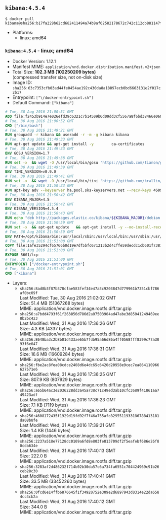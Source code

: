 ## `kibana:4.5.4`

```console
$ docker pull kibana@sha256:b17fa229b62cd682411494a74b9af02582178672c742c112cb881147fbf95c51
```

-	Platforms:
	-	linux; amd64

### `kibana:4.5.4` - linux; amd64

-	Docker Version: 1.12.1
-	Manifest MIME: `application/vnd.docker.distribution.manifest.v2+json`
-	Total Size: **102.3 MB (102250209 bytes)**  
	(compressed transfer size, not on-disk size)
-	Image ID: `sha256:63c7353cfb03ad44fe0454ae192c430da8a18897ecb0bd6663131e2f017c2b17`
-	Entrypoint: `["\/docker-entrypoint.sh"]`
-	Default Command: `["kibana"]`

```dockerfile
# Tue, 30 Aug 2016 21:00:51 GMT
ADD file:f2453b914e7e026efd39c6321c7b14509b6d09dd3cf5567a8f6bd38466e06954 in / 
# Tue, 30 Aug 2016 21:00:52 GMT
CMD ["/bin/bash"]
# Tue, 30 Aug 2016 21:49:21 GMT
RUN groupadd -r kibana && useradd -r -m -g kibana kibana
# Tue, 30 Aug 2016 21:49:33 GMT
RUN apt-get update && apt-get install -y 		ca-certificates 		wget 	--no-install-recommends && rm -rf /var/lib/apt/lists/*
# Tue, 30 Aug 2016 21:49:33 GMT
ENV GOSU_VERSION=1.7
# Tue, 30 Aug 2016 21:49:38 GMT
RUN set -x 	&& wget -O /usr/local/bin/gosu "https://github.com/tianon/gosu/releases/download/$GOSU_VERSION/gosu-$(dpkg --print-architecture)" 	&& wget -O /usr/local/bin/gosu.asc "https://github.com/tianon/gosu/releases/download/$GOSU_VERSION/gosu-$(dpkg --print-architecture).asc" 	&& export GNUPGHOME="$(mktemp -d)" 	&& gpg --keyserver ha.pool.sks-keyservers.net --recv-keys B42F6819007F00F88E364FD4036A9C25BF357DD4 	&& gpg --batch --verify /usr/local/bin/gosu.asc /usr/local/bin/gosu 	&& rm -r "$GNUPGHOME" /usr/local/bin/gosu.asc 	&& chmod +x /usr/local/bin/gosu 	&& gosu nobody true
# Tue, 30 Aug 2016 21:49:39 GMT
ENV TINI_VERSION=v0.9.0
# Tue, 30 Aug 2016 21:49:41 GMT
RUN set -x 	&& wget -O /usr/local/bin/tini "https://github.com/krallin/tini/releases/download/$TINI_VERSION/tini" 	&& wget -O /usr/local/bin/tini.asc "https://github.com/krallin/tini/releases/download/$TINI_VERSION/tini.asc" 	&& export GNUPGHOME="$(mktemp -d)" 	&& gpg --keyserver ha.pool.sks-keyservers.net --recv-keys 6380DC428747F6C393FEACA59A84159D7001A4E5 	&& gpg --batch --verify /usr/local/bin/tini.asc /usr/local/bin/tini 	&& rm -r "$GNUPGHOME" /usr/local/bin/tini.asc 	&& chmod +x /usr/local/bin/tini 	&& tini -h
# Tue, 30 Aug 2016 21:50:23 GMT
RUN apt-key adv --keyserver ha.pool.sks-keyservers.net --recv-keys 46095ACC8548582C1A2699A9D27D666CD88E42B4
# Tue, 30 Aug 2016 21:50:42 GMT
ENV KIBANA_MAJOR=4.5
# Tue, 30 Aug 2016 21:50:42 GMT
ENV KIBANA_VERSION=4.5.4
# Tue, 30 Aug 2016 21:50:43 GMT
RUN echo "deb http://packages.elastic.co/kibana/${KIBANA_MAJOR}/debian stable main" > /etc/apt/sources.list.d/kibana.list
# Tue, 30 Aug 2016 21:50:59 GMT
RUN set -x 	&& apt-get update 	&& apt-get install -y --no-install-recommends kibana=$KIBANA_VERSION 	&& chown -R kibana:kibana /opt/kibana 	&& rm -rf /var/lib/apt/lists/* 		&& sed -ri "s!^(\#\s*)?(elasticsearch\.url:).*!\2 'http://elasticsearch:9200'!" /opt/kibana/config/kibana.yml 	&& grep -q 'elasticsearch:9200' /opt/kibana/config/kibana.yml
# Tue, 30 Aug 2016 21:50:59 GMT
ENV PATH=/opt/kibana/bin:/usr/local/sbin:/usr/local/bin:/usr/sbin:/usr/bin:/sbin:/bin
# Tue, 30 Aug 2016 21:51:00 GMT
COPY file:1afe35294cf65766b0d19e7df5bfc671213b2d4cffe59decdc1cb601f7387d43 in / 
# Tue, 30 Aug 2016 21:51:00 GMT
EXPOSE 5601/tcp
# Tue, 30 Aug 2016 21:51:00 GMT
ENTRYPOINT ["/docker-entrypoint.sh"]
# Tue, 30 Aug 2016 21:51:01 GMT
CMD ["kibana"]
```

-	Layers:
	-	`sha256:8ad8b3f87b378cfae583fef34e47a3c9203847d779961b7351cbf786af0bc09f`  
		Last Modified: Tue, 30 Aug 2016 21:02:02 GMT  
		Size: 51.4 MB (51367268 bytes)  
		MIME: application/vnd.docker.image.rootfs.diff.tar.gzip
	-	`sha256:a7bdd4793f61f263856d786d2a07503904ad47abe3d85041249469ee8b2bc423`  
		Last Modified: Wed, 31 Aug 2016 17:36:26 GMT  
		Size: 4.3 KB (4337 bytes)  
		MIME: application/vnd.docker.image.rootfs.diff.tar.gzip
	-	`sha256:8648ba3c2b8b01d433ae65b7fdb95a66d86a4ff0568fff8399c77a3093f6e047`  
		Last Modified: Wed, 31 Aug 2016 17:36:31 GMT  
		Size: 16.6 MB (16609284 bytes)  
		MIME: application/vnd.docker.image.rootfs.diff.tar.gzip
	-	`sha256:fbe2ac8fea08cdce2408d6e4dc65c6420d20958e9cec7ea864110966627571e6`  
		Last Modified: Wed, 31 Aug 2016 17:36:25 GMT  
		Size: 807.9 KB (807929 bytes)  
		MIME: application/vnd.docker.image.rootfs.diff.tar.gzip
	-	`sha256:a65b64ac3e2036228dd3a45a738c71c49ed3ab10cfc3689f41861aa749423adf`  
		Last Modified: Wed, 31 Aug 2016 17:36:23 GMT  
		Size: 7.1 KB (7119 bytes)  
		MIME: application/vnd.docker.image.rootfs.diff.tar.gzip
	-	`sha256:4608172435f1929d19fd92f7f46a755afc8295511933186788413181da08b8fe`  
		Last Modified: Wed, 31 Aug 2016 17:39:21 GMT  
		Size: 1.4 KB (1446 bytes)  
		MIME: application/vnd.docker.image.rootfs.diff.tar.gzip
	-	`sha256:2237a518e77128dc0109a6fd8e803fe813709df2f5eafebf686e26f80cda634e`  
		Last Modified: Wed, 31 Aug 2016 17:40:13 GMT  
		Size: 222.0 B  
		MIME: application/vnd.docker.image.rootfs.diff.tar.gzip
	-	`sha256:3283af2d486232f714b02b30da57c6a734fa6551c704424969c91b26ceb28c30`  
		Last Modified: Wed, 31 Aug 2016 17:40:41 GMT  
		Size: 33.5 MB (33452260 bytes)  
		MIME: application/vnd.docker.image.rootfs.diff.tar.gzip
	-	`sha256:0fcd6e14ffb6876645f1f34920752e309e2d6897943d0314e22da6584cc4cb2a`  
		Last Modified: Wed, 31 Aug 2016 17:40:12 GMT  
		Size: 344.0 B  
		MIME: application/vnd.docker.image.rootfs.diff.tar.gzip
